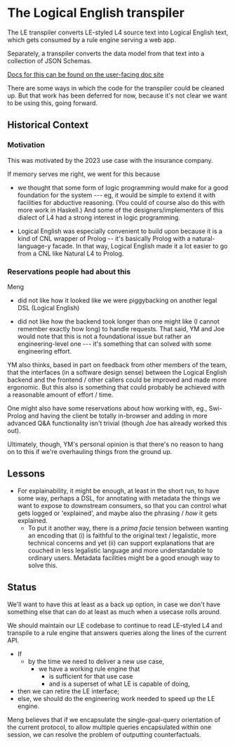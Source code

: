 # The Logical English transpiler #

The LE transpiler converts LE-styled L4 source text into Logical English text, which gets consumed by a rule engine serving a web app.

Separately, a transpiler converts the data model from that text into a collection of JSON Schemas.

[Docs for this can be found on the user-facing doc site](https://github.com/smucclaw/documentation/blob/main/docs/transpilers-logical-english.rst)

There are some ways in which the code for the transpiler could be cleaned up. But that work has been deferred for now, because it's not clear we want to be using this, going forward.

## Historical Context ##

### Motivation ###

This was motivated by the 2023 use case with the insurance company.

If memory serves me right, we went for this because

* we thought that some form of logic programming would make for a good foundation for the system --- eg, it would be simple to extend it with facilities for abductive reasoning. (You could of course also do this with more work in Haskell.) And some of the designers/implementers of this dialect of L4 had a strong interest in logic programming.

* Logical English was especially convenient to build upon because it is a kind of CNL wrapper of Prolog -- it's basically Prolog with a natural-language-y facade. In that way, Logical English made it a lot easier to go from a CNL like Natural L4 to Prolog.

### Reservations people had about this ###

Meng

* did not like how it looked like we were piggybacking on another legal DSL (Logical English)

* did not like how the backend took longer than one might like (I cannot remember exactly how long) to handle requests. That said, YM and Joe would note that this is not a foundational issue but rather an engineering-level one --- it's something that can solved with some engineering effort.

YM also thinks, based in part on feedback from other members of the team, that the interfaces (in a software design sense) between the Logical English backend and the frontend / other callers could be improved and made more ergonomic. But this also is something that could probably be achieved with a reasonable amount of effort / time.

One might also have some reservations about how working with, eg., Swi-Prolog and having the client be totally in-browser and adding in more advanced Q&A functionality isn't trivial (though Joe has already worked this out).

Ultimately, though, YM's personal opinion is that there's no reason to hang on to this if we're overhauling things from the ground up.

## Lessons ##

* For explainability, it might be enough, at least in the short run, to have some way, perhaps a DSL, for annotating with metadata the things we want to expose to downstream consumers, so that you can control what gets logged or 'explained', and maybe also the phrasing / *how* it gets explained.
  * To put it another way, there is a *prima facie* tension between wanting an encoding that (i) is faithful to the original text / legalistic, more technical concerns and yet (ii) can support explanations that are couched in less legalistic language and more understandable to ordinary users. Metadata facilities might be a good enough way to solve this.

## Status ##

We'll want to have this at least as a back up option, in case we don't have something else that can do at least as much when a usecase rolls around.

We should maintain our LE codebase to continue to read LE-styled L4 and transpile to a rule engine that answers queries along the lines of the current API.

* If
  * by the time we need to deliver a new use case,
    * we have a working rule engine that
      * is sufficient for that use case
      * and is a superset of what LE is capable of doing,
* then we can retire the LE interface;
* else, we should do the engineering work needed to speed up the LE engine.

Meng believes that if we encapsulate the single-goal-query orientation
of the current protocol, to allow multiple queries encapsulated within
one session, we can resolve the problem of outputting counterfactuals.
